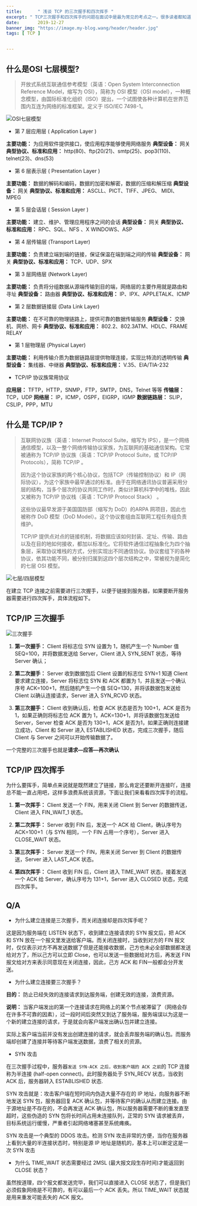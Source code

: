 ```yaml
---
title:      " 浅谈 TCP 的三次握手和四次挥手 "
excerpt: " TCP三次握手和四次挥手的问题在面试中是最为常见的考点之一。很多读者都知道三次和四次，但是如果问深入一点，他们往往都无法作出准确回答。本文就来简单谈谈 TCP 的三次握手和四次挥手。 "
date:       2019-12-27
banner_img: "https://image.my-blog.wang/header/header.jpg"
tags: [ TCP ]


---
```


## 什么是OSI 七层模型? 

>
> 开放式系统互联通信参考模型（英语：Open System Interconnection Reference Model，缩写为 OSI），简称为 OSI 模型（OSI model），一种概念模型，由国际标准化组织（ISO）提出，一个试图使各种计算机在世界范围内互连为网络的标准框架。定义于 ISO/IEC 7498-1。

![OSI七层模型](https://gitee.com/like-ycy/images/raw/master/blog/2019-12-27/osi7.png)

- 第 7 层应用层 ( Application Layer )

**主要功能：** 为应用软件提供接口，使应用程序能够使用网络服务
**典型设备：** 网关
**典型协议、标准和应用：** http(80)、ftp(20/21)、smtp(25)、pop3(110)、telnet(23)、dns(53)

- 第 6 层表示层 ( Presentation Layer )

**主要功能：** 数据的解码和编码，数据的加密和解密，数据的压缩和解压缩
**典型设备：** 网关
**典型协议、标准和应用：** ASCLL、PICT、TIFF、JPEG、 MIDI、MPEG

- 第 5 层会话层 ( Session Layer )

**主要功能：** 建立、维护、管理应用程序之间的会话
**典型设备：** 网关
**典型协议、标准和应用：** RPC、SQL、NFS 、X WINDOWS、ASP

- 第 4 层传输层 (Transport Layer)

**主要功能：** 负责建立端到端的链接，保证保温在端到端之间的传输
**典型设备：** 网关
**典型协议、标准和应用：** TCP、UDP、SPX

- 第 3 层网络层 (Network Layer)

**主要功能：** 负责将分组数据从源端传输到目的端，网络层的主要作用就是路由和寻址
**典型设备：** 路由器
**典型协议、标准和应用：** IP、IPX、APPLETALK、ICMP

- 第 2 层数据链接层 (Data Link Layer)

**主要功能：** 在不可靠的物理链路上，提供可靠的数据传输服务
**典型设备：** 交换机、网桥、网卡
**典型协议、标准和应用：** 802.2、802.3ATM、HDLC、FRAME RELAY

- 第 1 层物理层 (Physical Layer)

**主要功能：** 利用传输介质为数据链路层提供物理连接，实现比特流的透明传输
**典型设备：** 集线器、中继器
**典型协议、标准和应用：** V.35、EIA/TIA-232

-  TCP/IP 协议族常用协议

**应用层：** TFTP，HTTP，SNMP，FTP，SMTP，DNS，Telnet 等等
**传输层：** TCP，UDP
**网络层：** IP，ICMP，OSPF，EIGRP，IGMP
**数据链路层：** SLIP，CSLIP，PPP，MTU



## 什么是  TCP/IP ?

> 互联网协议族（英语：Internet Protocol Suite，缩写为 IPS），是一个网络通信模型，以及一整个网络传输协议家族，为互联网的基础通信架构。它常被通称为 TCP/IP 协议族（英语：TCP/IP Protocol Suite，或 TCP/IP Protocols），简称 TCP/IP 。
>
> 因为这个协议家族的两个核心协议，包括TCP（传输控制协议）和 IP（网际协议），为这个家族中最早通过的标准。由于在网络通讯协议普遍采用分层的结构，当多个层次的协议共同工作时，类似计算机科学中的堆栈，因此又被称为 TCP/IP 协议栈（英语：TCP/IP Protocol Stack） 。
>
> 这些协议最早发源于美国国防部（缩写为 DoD）的ARPA 网项目，因此也被称作 DoD 模型（DoD Model）。这个协议套组由互联网工程任务组负责维护。
>
> TCP/IP 提供点对点的链接机制，将数据应该如何封装、定址、传输、路由以及在目的地如何接收，都加以标准化。它将软件通信过程抽象化为四个抽象层，采取协议堆栈的方式，分别实现出不同通信协议。协议套组下的各种协议，依其功能不同，被分别归属到这四个层次结构之中，常被视为是简化的七层 OSI 模型。

![七层/四层模型](https://gitee.com/like-ycy/images/raw/master/blog/2019-12-27/7-4-model.png)



在建立 TCP 连接之前需要进行三次握手，以便于链接到服务器，如果要断开服务器需要进行四次挥手，具体流程如下。

## TCP/IP 三次握手

![三次握手](https://gitee.com/like-ycy/images/raw/master/blog/2019-12-27/handshake.png)

1. **第一次握手：** Client 将标志位 SYN 设置为 1，随机产生一个 Number 值 SEQ=100，并将数据发送给 Server，Client 进入 SYN_SENT 状态，等待 Server 确认；

2. **第二次握手：** Server 收到数据包后 Client 设置的标志位 SYN=1 知道 Client 要求建立连接，Server 将标志位 SYN 和 ACK 都置为 1，并且发送一个确认序号 ACK=100+1，然后随机产生一个值 SEQ=130，并将该数据包发送给 Client 以确认连接请求，Server 进入 SYN_RCVD 状态。

3. **第三次握手：** Client 收到确认后，检查 ACK 状态是否为 100+1，ACK 是否为 1，如果正确则将标志位 ACK 置为 1，ACK=130+1，并将该数据包发送给 Server，Server 检查 ACK 是否为 130+1，ACK 是否为1，如果正确则连接建立成功，Client 和 Server 进入 ESTABLISHED 状态，完成三次握手，随后 Client 与 Server 之间可以开始传输数据了。

一个完整的三次握手也就是**请求—应答—再次确认**



## TCP/IP 四次挥手

为什么要挥手，简单点来说就是既然建立了链接，那么肯定还要断开连接吖，连接总不能一直占用吧，这样多浪费系统该资源，下面让我们来看看四次挥手的流程。

1. **第一次挥手：** Client 发送一个 FIN，用来关闭 Client 到 Server 的数据传送，Client 进入 FIN_WAIT_1 状态。

2. **第二次挥手：** Server 收到 FIN 后，发送一个 ACK 给 Client，确认序号为 ACK=100+1（与 SYN 相同，一个 FIN 占用一个序号），Server 进入 CLOSE_WAIT 状态。

3. **第三次挥手：** Server 发送一个 FIN，用来关闭 Server 到 Client 的数据传送，Server 进入 LAST_ACK 状态。

4. **第四次挥手：** Client 收到 FIN 后，Client 进入 TIME_WAIT 状态，接着发送一个 ACK 给 Server，确认序号为 131+1，Server 进入 CLOSED 状态，完成四次挥手。




## Q/A

- 为什么建立连接是三次握手，而关闭连接却是四次挥手呢？

这是因为服务端在 LISTEN 状态下，收到建立连接请求的 SYN 报文后，把 ACK 和 SYN 放在一个报文里发送给客户端。而关闭连接时，当收到对方的 FIN 报文时，仅仅表示对方不再发送数据了但是还能接收数据，己方也未必全部数据都发送给对方了，所以己方可以立即 Close，也可以发送一些数据给对方后，再发送 FIN 报文给对方来表示同意现在关闭连接，因此，己方 ACK 和 FIN一般都会分开发送。

- 为什么建立连接要三次握手？

**目的：** 防止已经失效的连接请求到达服务端，创建无效的连接，浪费资源。

**说明：** 当客户端发出的第一个连接请求在网络上的某个节点被滞留了（网络会存在许多不可靠的因素），过一段时间后突然又到达了服务端，服务端误以为这是一个新的建立连接的请求，于是就会向客户端发出确认包并建立连接。

实际上客户端当前并没有发出创建连接的请求，就会丢弃服务端的确认包。而服务端却创建了连接并等待客户端发送数据，浪费了相关的资源。

- SYN 攻击

在三次握手过程中，服务器`发送 SYN-ACK 之后，收到客户端的 ACK 之前`的 TCP 连接称为半连接 (half-open connect)。此时服务器处于 SYN_RECV 状态，当收到 ACK 后，服务器转入 ESTABLISHED 状态.

SYN 攻击就是：攻击客户端在短时间内伪造大量不存在的 IP 地址，向服务器不断地发送 SYN 包，服务器回复 ACK 确认包，并等待客户的确认从而建立连接。由于源地址是不存在的，不会再发送 ACK 确认包，所以服务器需要不断的重发直至超时，这些伪造的 SYN 包将长时间占用未连接队列，正常的 SYN 请求被丢弃，目标系统运行缓慢，严重者引起网络堵塞甚至系统瘫痪。

SYN 攻击是一个典型的 DDOS 攻击。检测 SYN 攻击非常的方便，当你在服务器上看到大量的半连接状态时，特别是源 IP 地址是随机的，基本上可以断定这是一次 SYN 攻击

- 为什么 TIME_WAIT 状态需要经过 2MSL (最大报文段生存时间)才能返回到 CLOSE 状态？

虽然按道理，四个报文都发送完毕，我们可以直接进入 CLOSE 状态了，但是我们必须假象网络是不可靠的，有可以最后一个 ACK 丢失。所以 TIME_WAIT 状态就是用来重发可能丢失的 ACK 报文。